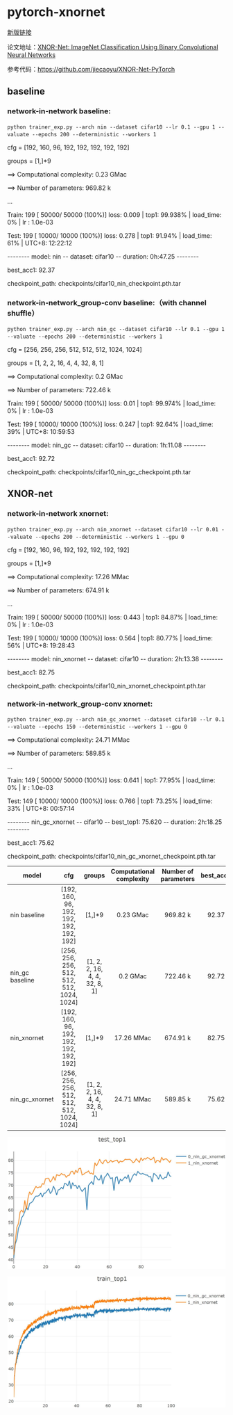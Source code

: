 # pytorch-xnornet

[新版链接](quantize_README.md)

论文地址：[XNOR-Net: ImageNet Classification Using Binary Convolutional Neural Networks](https://arxiv.org/abs/1603.05279v4)

参考代码：https://github.com/jiecaoyu/XNOR-Net-PyTorch

## baseline

### network-in-network baseline:

`python trainer_exp.py --arch nin --dataset cifar10 --lr 0.1 --gpu 1 --valuate --epochs 200 --deterministic --workers 1`

cfg = [192, 160, 96, 192, 192, 192, 192, 192]

groups = [1,]*9

==> Computational complexity:  0.23 GMac

==> Number of parameters:    969.82 k

...

Train: 199 [  50000/  50000 (100%)] loss:   0.009 | top1: 99.938% | load_time:   0% | lr   : 1.0e-03

Test:  199 [  10000/  10000 (100%)] loss:   0.278 | top1:  91.94% | load_time:  61% | UTC+8: 12:22:12

--------  model: nin  --  dataset: cifar10  --  duration:  0h:47.25  --------

best_acc1: 92.37

checkpoint_path: checkpoints/cifar10_nin_checkpoint.pth.tar

### network-in-network_group-conv baseline:（with channel shuffle）

`python trainer_exp.py --arch nin_gc --dataset cifar10 --lr 0.1 --gpu 1 --valuate --epochs 200 --deterministic --workers 1`

cfg = [256, 256, 256, 512, 512, 512, 1024, 1024]

groups = [1, 2, 2, 16, 4, 4, 32, 8, 1]

==> Computational complexity:  0.2 GMac

==> Number of parameters:    722.46 k

Train: 199 [  50000/  50000 (100%)] loss:    0.01 | top1: 99.974% | load_time:   0% | lr   : 1.0e-03

Test:  199 [  10000/  10000 (100%)] loss:   0.247 | top1:  92.64% | load_time:  39% | UTC+8: 10:59:53

--------  model: nin_gc  --  dataset: cifar10  --  duration:  1h:11.08  --------

best_acc1: 92.72

checkpoint_path: checkpoints/cifar10_nin_gc_checkpoint.pth.tar

## XNOR-net

### network-in-network xnornet:

`python trainer_exp.py --arch nin_xnornet --dataset cifar10 --lr 0.01 --valuate --epochs 200 --deterministic --workers 1 --gpu 0`

cfg = [192, 160, 96, 192, 192, 192, 192, 192]

groups = [1,]*9

==> Computational complexity:   17.26 MMac

==> Number of parameters:       674.91 k

...

Train: 199 [  50000/  50000 (100%)] loss:   0.443 | top1:  84.87% | load_time:   0% | lr   : 1.0e-03

Test:  199 [  10000/  10000 (100%)] loss:   0.564 | top1:  80.77% | load_time:  56% | UTC+8: 19:28:43

--------  model: nin_xnornet  --  dataset: cifar10  --  duration:  2h:13.38  --------

best_acc1: 82.75

checkpoint_path: checkpoints/cifar10_nin_xnornet_checkpoint.pth.tar

### network-in-network_group-conv xnornet:

`python trainer_exp.py --arch nin_gc_xnornet --dataset cifar10 --lr 0.1 --valuate --epochs 150 --deterministic --workers 1 --gpu 0`

==> Computational complexity:   24.71 MMac

==> Number of parameters:       589.85 k

...

Train: 149 [  50000/  50000 (100%)] loss:   0.641 | top1:  77.95% | load_time:   0% | lr   : 1.0e-03

Test:  149 [  10000/  10000 (100%)] loss:   0.766 | top1:  73.25% | load_time:  33% | UTC+8: 00:57:14

--------  nin_gc_xnornet  --  cifar10  --  best_top1: 75.620  --  duration:  2h:18.25  --------

best_acc1: 75.62

checkpoint_path: checkpoints/cifar10_nin_gc_xnornet_checkpoint.pth.tar

| model           |                    cfg                     |            groups             | Computational complexity | Number of parameters | best_acc1 |
| --------------- | :----------------------------------------: | :---------------------------: | :----------------------: | :------------------: | :-------: |
| nin baseline    |  [192, 160, 96, 192, 192, 192, 192, 192]   |            [1,]*9             |        0.23 GMac         |       969.82 k       |   92.37   |
| nin_gc baseline | [256, 256, 256, 512, 512, 512, 1024, 1024] | [1, 2, 2, 16, 4, 4, 32, 8, 1] |         0.2 GMac         |       722.46 k       |   92.72   |
| nin_xnornet     |  [192, 160, 96, 192, 192, 192, 192, 192]   |            [1,]*9             |        17.26 MMac        |       674.91 k       |   82.75   |
| nin_gc_xnornet  | [256, 256, 256, 512, 512, 512, 1024, 1024] | [1, 2, 2, 16, 4, 4, 32, 8, 1] |        24.71 MMac        |       589.85 k       |   75.62   |



![test_top1](imgs/xnornet/nin_xnornet_test_top1.jpg)

![train_top1](imgs/xnornet/nin_xnornet_train_top1.jpg)